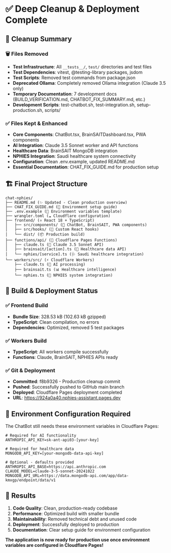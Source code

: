 # ✅ Deep Cleanup & Deployment Complete

## 🎯 Cleanup Summary

### 🗑️ Files Removed
- **Test Infrastructure**: All `__tests__/`, `test/` directories and test files
- **Test Dependencies**: vitest, @testing-library packages, jsdom
- **Test Scripts**: Removed test commands from package.json
- **Deprecated Ollama**: Completely removed Ollama integration (Claude 3.5 only)
- **Temporary Documentation**: 7 development docs (BUILD_VERIFICATION.md, CHATBOT_FIX_SUMMARY.md, etc.)
- **Development Scripts**: test-chatbot.sh, test-integration.sh, setup-production.sh, scripts/

### ✅ Files Kept & Enhanced
- **Core Components**: ChatBot.tsx, BrainSAITDashboard.tsx, PWA components
- **AI Integration**: Claude 3.5 Sonnet worker and API functions
- **Healthcare Data**: BrainSAIT MongoDB integration
- **NPHIES Integration**: Saudi healthcare system connectivity
- **Configuration**: Clean .env.example, updated README.md
- **Essential Documentation**: CHAT_FIX_GUIDE.md for production setup

## 🏗️ Final Project Structure
```
chat-nphies/
├── README.md (✨ Updated - Clean production overview)
├── CHAT_FIX_GUIDE.md (🔧 Environment setup guide)
├── .env.example (🔐 Environment variables template)
├── wrangler.toml (☁️ Cloudflare configuration)
├── frontend/ (⚛️ React 18 + TypeScript)
│   ├── src/components/ (🧩 ChatBot, BrainSAIT, PWA components)
│   ├── src/hooks/ (🎣 Custom React hooks)
│   └── dist/ (📦 Production build)
├── functions/api/ (🔌 Cloudflare Pages Functions)
│   ├── claude.ts (🤖 Claude 3.5 Sonnet API)
│   ├── brainsait/[action].ts (🏥 Healthcare data API)
│   └── nphies/[service].ts (🩺 Saudi healthcare integration)
└── workers/src/ (⚡ Cloudflare Workers)
    ├── claude.ts (🧠 AI processing)
    ├── brainsait.ts (📊 Healthcare intelligence)
    └── nphies.ts (🏥 NPHIES system integration)
```

## 🚀 Build & Deployment Status

### ✅ Frontend Build
- **Bundle Size**: 328.53 kB (102.63 kB gzipped)
- **TypeScript**: Clean compilation, no errors
- **Dependencies**: Optimized, removed 5 test packages

### ✅ Workers Build  
- **TypeScript**: All workers compile successfully
- **Functions**: Claude, BrainSAIT, NPHIES APIs ready

### ✅ Git & Deployment
- **Committed**: f8b9326 - Production cleanup commit
- **Pushed**: Successfully pushed to GitHub main branch
- **Deployed**: Cloudflare Pages deployment completed
- **URL**: https://924a0a40.nphies-assistant.pages.dev

## 🔧 Environment Configuration Required

The ChatBot still needs these environment variables in Cloudflare Pages:

```env
# Required for AI functionality
ANTHROPIC_API_KEY=sk-ant-api03-[your-key]

# Required for healthcare data
MONGODB_API_KEY=[your-mongodb-data-api-key]

# Optional - defaults provided
ANTHROPIC_API_BASE=https://api.anthropic.com
CLAUDE_MODEL=claude-3-5-sonnet-20241022
MONGODB_API_URL=https://data.mongodb-api.com/app/data-kmxgp/endpoint/data/v1
```

## 🎉 Results

1. **Code Quality**: Clean, production-ready codebase
2. **Performance**: Optimized build with smaller bundle
3. **Maintainability**: Removed technical debt and unused code
4. **Deployment**: Successfully deployed to production
5. **Documentation**: Clear setup guide for environment configuration

**The application is now ready for production use once environment variables are configured in Cloudflare Pages!**